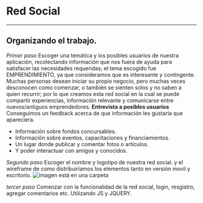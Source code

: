 # Red  Social

***

## Organizando el trabajo.

*Primer paso*
Escoger una temática y los posibles usuarios de nuestra aplicación, recolectando información que nos fuera de ayuda para satisfacer las necesidades requeridas; el tema escogido fue EMPRENDIMIENTO, ya que consideramos que es interesante y contingente. Muchas personas desean iniciar su propio negocio, pero muchas veces desconocen como comenzar, o también se sienten solos y no saben a quien recurrir; por lo que creamos esta red social en la cual se puede compartir experiencias, información relevante y comunicarse entre nuevos/antiguos emprendedores.
**Entrevista a posibles usuarios**
Conseguimos un feedback acerca de que información les gustaría que apareciera.
- Información sobre fondos concursables.
- Información sobre eventos, capacitaciones y financiamientos.
- Un lugar donde publicar y comentar fotos o artículos.
- Y poder interactuar con amigos y conocidos.

*Segundo paso*
Escoger el nombre y logotipo de nuestra red social.
y el wireframe de como distribuiríamos los elementos tanto en versión movil y escritorio.
![imagen está en una carpeta](/startapp/documentacion_proyecto/documentacion_red_social.jpg)

*tercer paso*
Comenzar con la funcionalidad de la red social, login, resgistro, agregar comentarios etc.
Utilizando JS y JQUERY.

